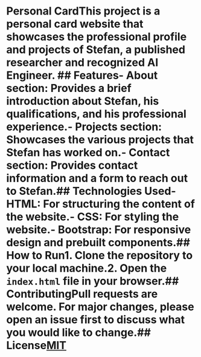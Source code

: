 # Personal CardThis project is a personal card website that showcases the professional profile and projects of Stefan, a published researcher and recognized AI Engineer. ## Features- About section: Provides a brief introduction about Stefan, his qualifications, and his professional experience.- Projects section: Showcases the various projects that Stefan has worked on.- Contact section: Provides contact information and a form to reach out to Stefan.## Technologies Used- HTML: For structuring the content of the website.- CSS: For styling the website.- Bootstrap: For responsive design and prebuilt components.## How to Run1. Clone the repository to your local machine.2. Open the `index.html` file in your browser.## ContributingPull requests are welcome. For major changes, please open an issue first to discuss what you would like to change.## License[MIT](https://choosealicense.com/licenses/mit/)